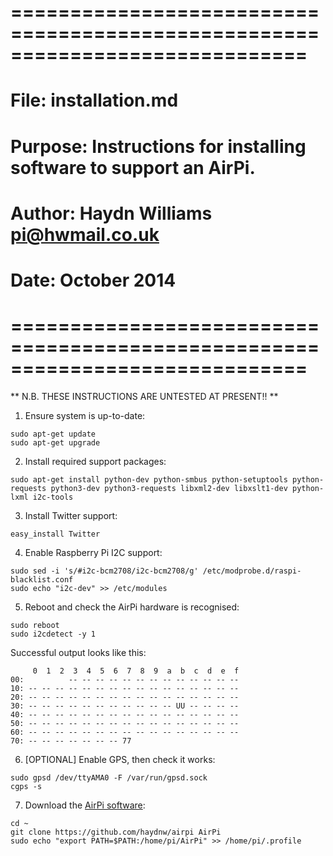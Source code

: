 # =============================================================================
# File:     installation.md
# Purpose:  Instructions for installing software to support an AirPi.
# Author:   Haydn Williams <pi@hwmail.co.uk>
# Date:     October 2014
# =============================================================================

** N.B. THESE INSTRUCTIONS ARE UNTESTED AT PRESENT!! **

1. Ensure system is up-to-date:
```shell
sudo apt-get update
sudo apt-get upgrade
```

2. Install required support packages:
```shell
sudo apt-get install python-dev python-smbus python-setuptools python-requests python3-dev python3-requests libxml2-dev libxslt1-dev python-lxml i2c-tools
```

3. Install Twitter support:
```shell
easy_install Twitter
```

4. Enable Raspberry Pi I2C support:
```shell
sudo sed -i 's/#i2c-bcm2708/i2c-bcm2708/g' /etc/modprobe.d/raspi-blacklist.conf
sudo echo "i2c-dev" >> /etc/modules
```

5. Reboot and check the AirPi hardware is recognised:
```shell
sudo reboot
sudo i2cdetect -y 1
```
Successful output looks like this:
```shell
     0  1  2  3  4  5  6  7  8  9  a  b  c  d  e  f
00:          -- -- -- -- -- -- -- -- -- -- -- -- -- 
10: -- -- -- -- -- -- -- -- -- -- -- -- -- -- -- -- 
20: -- -- -- -- -- -- -- -- -- -- -- -- -- -- -- -- 
30: -- -- -- -- -- -- -- -- -- -- -- UU -- -- -- -- 
40: -- -- -- -- -- -- -- -- -- -- -- -- -- -- -- -- 
50: -- -- -- -- -- -- -- -- -- -- -- -- -- -- -- -- 
60: -- -- -- -- -- -- -- -- -- -- -- -- -- -- -- -- 
70: -- -- -- -- -- -- -- 77
```

6. [OPTIONAL] Enable GPS, then check it works:
```shell
sudo gpsd /dev/ttyAMA0 -F /var/run/gpsd.sock
cgps -s
```

7. Download the [AirPi software](https://github.com/haydnw/airpi):
```shell
cd ~
git clone https://github.com/haydnw/airpi AirPi
sudo echo "export PATH=$PATH:/home/pi/AirPi" >> /home/pi/.profile
```
